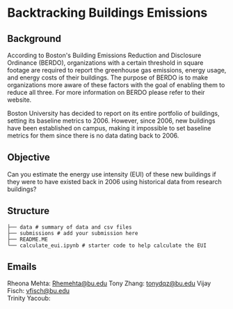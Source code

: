 # Backtracking Buildings Emissions

## Background
According to Boston's Building Emissions Reduction and Disclosure Ordinance (BERDO), organizations with a certain threshold in square footage are required to report the greenhouse gas emissions, energy usage, and energy costs of their buildings. The purpose of BERDO is to make organizations more aware of these factors with the goal of enabling them to reduce all three. For more information on BERDO please refer to their website.

Boston University has decided to report on its entire portfolio of buildings, setting its baseline metrics to 2006. However, since 2006, new buildings have been established on campus, making it impossible to set baseline metrics for them since there is no data dating back to 2006.

## Objective 
Can you estimate the energy use intensity (EUI) of these new buildings if they were to have existed back in 2006 using historical data from research buildings?

## Structure 
```
├── data # summary of data and csv files                
├── submissions # add your submission here 
├── README.ME
└── calculate_eui.ipynb # starter code to help calculate the EUI
```
## Emails 
Rheona Mehta: Rhemehta@bu.edu
Tony Zhang: tonydqz@bu.edu
Vijay Fisch: vfisch@bu.edu  
Trinity Yacoub: 
